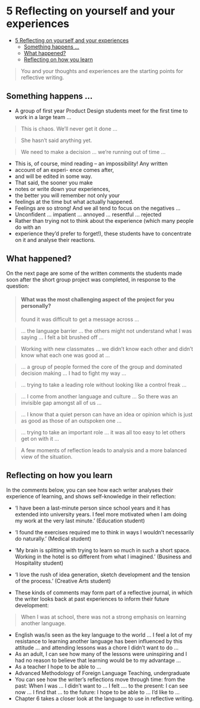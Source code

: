 # 5 Reflecting on yourself and your experiences
- [5 Reflecting on yourself and your experiences](#5-reflecting-on-yourself-and-your-experiences)
  - [Something happens ...](#something-happens-)
  - [What happened?](#what-happened)
  - [Reflecting on how you learn](#reflecting-on-how-you-learn)



> You and your thoughts and experiences are the starting points for reflective writing. 

## Something happens ...
- A group of first year Product Design students meet for the first time to work in a large team ...
>This is chaos.
We’ll never
get it done ...

>She hasn’t said
anything yet.

>We need to
make a decision
... we’re running
out of time ...

- This is, of course, mind reading – an impossibility! Any written
- account of an experi- ence comes after, 
- and will be edited in some way. 
- That said, the sooner you make
- notes or write down your experiences, 
- the better you will remember not only your
- feelings at the time but what actually happened.
- Feelings are so strong! And we all tend to focus on the negatives ...
- Unconfident ... impatient ... annoyed ... resentful ... rejected
- Rather than trying not to think about the experience (which many people do with an
- experience they’d prefer to forget!), these students have to concentrate on it and analyse their reactions.




## What happened?
On the next page are some of the written comments the students made soon after the short group project was completed, in response to the question:

> #### What was the most challenging aspect of the project for you personally?
>found it was
difficult to get a
message across ...

>... the language barrier
... the others might not
understand what I
was saying ... I felt a
bit brushed off ...

>Working with new
classmates ... we didn’t
know each other and
didn’t know what each
one was good at ...

>... a group of people
formed the core of the
group and dominated
decision making ... I
had to fight my way ...

>... trying to take a leading
role without looking like a
control freak ...


>... I come from another
language and culture ... So there
was an invisible gap amongst
all of us ...

>... I know that a quiet
person can have an
idea or opinion which is
just as good as those of
an outspoken one ...

>... trying to take an important
role ... it was all too easy to let
others get on with it ...


>A few moments of reflection leads to analysis and a more balanced view of the situation.

## Reflecting on how you learn
In the comments below, you can see how each writer analyses their experience of
learning, and shows self-knowledge in their reflection:
- ‘I have been a last-minute person since school years and it has extended into
university years. I feel more motivated when I am doing my work at the very last
minute.’ (Education student)
- ‘I found the exercises required me to think in ways I wouldn’t necessarily do
naturally.’ (Medical student)
- ‘My brain is splitting with trying to learn so much in such a short space. Working in
the hotel is so different from what I imagined.’ (Business and Hospitality student)
- ‘I love the rush of idea generation, sketch development and the tension of the
process.’ (Creative Arts student)

- These kinds of comments may form part of a reflective journal, in which the writer looks back at past experiences to inform their future development:

>When I was at school, there was not a strong emphasis on learning another language. 
- English was/is seen as the key language to the world ... I feel a lot of my resistance to learning another language has been influenced by this attitude ...
and attending lessons was a chore I didn’t want to do ...
- As an adult, I can see how many of the lessons were uninspiring and I had no
reason to believe that learning would be to my advantage ...
- As a teacher I hope to be able to ...
- Advanced Methodology of Foreign Language Teaching, undergraduate
- You can see how the writer’s reflections move through time:
from the past: When I was ... I didn’t want to ... I felt ....
to the present: I can see now ... I find that ...
to the future: I hope to be able to ... I’d like to ...
- Chapter 6 takes a closer look at the language to use in reflective writing.